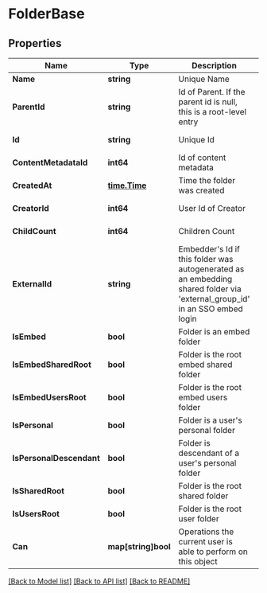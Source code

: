 # FolderBase

## Properties

Name | Type | Description | Notes
------------ | ------------- | ------------- | -------------
**Name** | **string** | Unique Name | 
**ParentId** | **string** | Id of Parent. If the parent id is null, this is a root-level entry | [optional] 
**Id** | **string** | Unique Id | [optional] [readonly] 
**ContentMetadataId** | **int64** | Id of content metadata | [optional] [readonly] 
**CreatedAt** | [**time.Time**](time.Time.md) | Time the folder was created | [optional] [readonly] 
**CreatorId** | **int64** | User Id of Creator | [optional] [readonly] 
**ChildCount** | **int64** | Children Count | [optional] [readonly] 
**ExternalId** | **string** | Embedder&#39;s Id if this folder was autogenerated as an embedding shared folder via &#39;external_group_id&#39; in an SSO embed login | [optional] [readonly] 
**IsEmbed** | **bool** | Folder is an embed folder | [optional] [readonly] 
**IsEmbedSharedRoot** | **bool** | Folder is the root embed shared folder | [optional] [readonly] 
**IsEmbedUsersRoot** | **bool** | Folder is the root embed users folder | [optional] [readonly] 
**IsPersonal** | **bool** | Folder is a user&#39;s personal folder | [optional] [readonly] 
**IsPersonalDescendant** | **bool** | Folder is descendant of a user&#39;s personal folder | [optional] [readonly] 
**IsSharedRoot** | **bool** | Folder is the root shared folder | [optional] [readonly] 
**IsUsersRoot** | **bool** | Folder is the root user folder | [optional] [readonly] 
**Can** | **map[string]bool** | Operations the current user is able to perform on this object | [optional] [readonly] 

[[Back to Model list]](../README.md#documentation-for-models) [[Back to API list]](../README.md#documentation-for-api-endpoints) [[Back to README]](../README.md)


